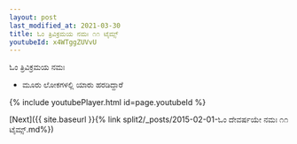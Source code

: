 ```yaml
---
layout: post
last_modified_at: 2021-03-30
title: ಓಂ ತ್ರಿವಿಕ್ರಮಯ ನಮಃ ೧೧ ಟೈಮ್ಸ್
youtubeId: x4WTggZUVvU
---
```

 
 
 ಓಂ ತ್ರಿವಿಕ್ರಮಯ ನಮಃ  
 
 -  ಮೂರು ಲೋಕಗಳಲ್ಲಿ ಯಾರು ಹರಡಿದ್ದಾರೆ 
 
  
 
  
 
 
 
 
 
 


{% include youtubePlayer.html id=page.youtubeId %}
 
[Next]({{ site.baseurl }}{% link  split2/_posts/2015-02-01-ಓಂ ದೇವರ್ಷಯೇ ನಮಃ ೧೧ ಟೈಮ್ಸ್.md%})
 
